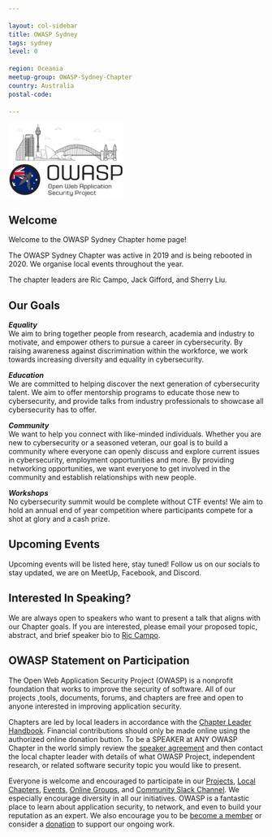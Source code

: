 ```yaml
---

layout: col-sidebar
title: OWASP Sydney
tags: sydney
level: 0

region: Oceania
meetup-group: OWASP-Sydney-Chapter
country: Australia
postal-code:

---
```


<img src="assets/images/logo-syd.png" style="width:45%" class="center">

## Welcome
Welcome to the OWASP Sydney Chapter home page!

The OWASP Sydney Chapter was active in 2019 and is being rebooted in 2020. We organise local events throughout the year.

The chapter leaders are Ric Campo, Jack Gifford, and Sherry Liu.


## Our Goals
***Equality*** <br/>
We aim to bring together people from research, academia and industry to motivate, and empower others to pursue a career in cybersecurity. By raising awareness against discrimination within the workforce, we work towards increasing diversity and equality in cybersecurity.

***Education*** <br/>
We are committed to helping discover the next generation of cybersecurity talent. We aim to offer mentorship programs to educate those new to cybersecurity, and provide talks from industry professionals to showcase all cybersecurity has to offer.

***Community*** <br/>
We want to help you connect with like-minded individuals. Whether you are new to cybersecurity or a seasoned veteran, our goal is to build a community where everyone can openly discuss and explore current issues in cybersecurity, employment opportunities and more. By providing networking opportunities, we want everyone to get involved in the community and establish relationships with new people.

***Workshops*** <br/>
No cybersecurity summit would be complete without CTF events! We aim to hold an annual end of year competition where participants compete for a shot at glory and a cash prize.


## Upcoming Events
Upcoming events will be listed here, stay tuned!
Follow us on our socials to stay updated, we are on MeetUp, Facebook, and Discord.


## Interested In Speaking?
We are always open to speakers who want to present a talk that aligns with our Chapter goals. If you are interested, please email your proposed topic, abstract, and brief speaker bio to [Ric Campo](mailto:ric.campo@owasp.org).


## OWASP Statement on Participation
The Open Web Application Security Project (OWASP) is a nonprofit foundation that works to improve the security of software. All of our projects ,tools, documents, forums, and chapters are free and open to anyone interested in improving application security.

Chapters are led by local leaders in accordance with the [Chapter Leader Handbook](/www-policy/rules-of-procedure/chapter-handbook). Financial contributions should only be made online using the authorized online donation button. To be a SPEAKER at ANY OWASP Chapter in the world simply review the [speaker agreement](/www-policy/speaker-agreement) and then contact the local chapter leader with details of what OWASP Project, independent research, or related software security topic you would like to present.

Everyone is welcome and encouraged to participate in our [Projects](/projects), [Local Chapters](/chapters), [Events](/events), [Online Groups](https://groups.google.com/a/owasp.com/), and [Community Slack Channel](https://owasp.slack.com/). We especially encourage diversity in all our initiatives. OWASP is a fantastic place to learn about application security, to network, and even to build your reputation as an expert. We also encourage you to be [become a member](/membership) or consider a [donation](/donate) to support our ongoing work.






